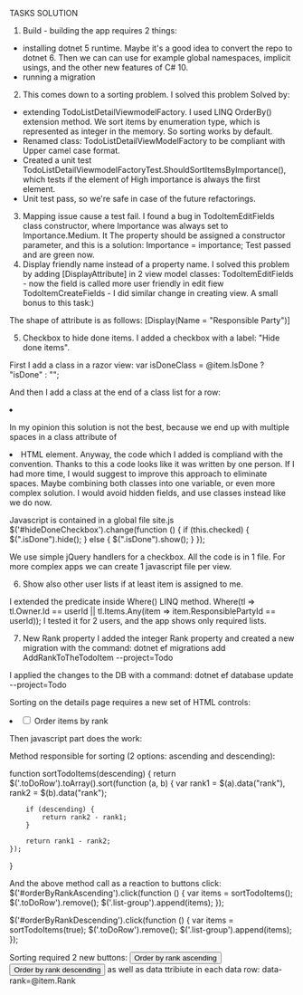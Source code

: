 TASKS SOLUTION

1. Build - building the app requires 2 things:
- installing dotnet 5 runtime. Maybe it's a good idea to convert the repo to dotnet 6. Then we can can use for example 
global namespaces, implicit usings, and the other new features of C# 10. 
- running a migration
2. This comes down to a sorting problem. I solved this problem Solved by:
- extending TodoListDetailViewmodelFactory. I used LINQ 
OrderBy() extension method. We sort items by enumeration type, which is represented as integer in the memory. So sorting works by default.
- Renamed class: TodoListDetailViewModelFactory to be compliant with Upper camel case format.
- Created a unit test TodoListDetailViewmodelFactoryTest.ShouldSortItemsByImportance(), which tests if the element of High importance is always the first element.
- Unit test pass, so we're safe in case of the future refactorings.
3. Mapping issue cause a test fail.
I found a bug in TodoItemEditFields class constructor, where Importance was always set to Importance.Medium.
It The property should be assigned a constructor parameter, and this is a solution: Importance = importance; Test passed and are green now.
4. Display friendly name instead of a property name.
I solved this problem by adding [DisplayAttribute] in 2 view model classes:
TodoItemEditFields - now the field is called more user friendly in edit fiew
TodoItemCreateFields - I did similar change in creating view. A small bonus to this task:)

The shape of attribute is as follows:
[Display(Name = "Responsible Party")]

5. Checkbox to hide done items. 
I added a checkbox with a label: "Hide done items".

First I add a class in a razor view:
var isDoneClass = @item.IsDone ? "isDone" : "";

And then I add a class at the end of a class list for a row:
<li class="list-group-item @contextualClass @isDoneClass">

In my opinion this solution is not the best, because we end up with multiple spaces in a class attribute of <li> HTML element.
Anyway, the code which I added is compliand with the convention. Thanks to this a code looks like it was written by one person.
If I had more time, I would suggest to improve this approach to eliminate spaces. Maybe combining both classes into one variable,
or even more complex solution. I would avoid hidden fields, and use classes instead like we do now.

Javascript is contained in a global file site.js
$('#hideDoneCheckbox').change(function () {
    if (this.checked) {
        $(".isDone").hide();
    } else {
        $(".isDone").show();
    }
});

We use simple jQuery handlers for a checkbox. All the code is in 1 file. 
For more complex apps we can create 1 javascript file per view.

6. Show also other user lists if at least item is assigned to me.

I extended the predicate inside Where() LINQ method.
Where(tl => tl.Owner.Id == userId || tl.Items.Any(item => item.ResponsiblePartyId == userId));
I tested it for 2 users, and the app shows only required lists.

7. New Rank property
I added the integer Rank property and created a new migration with the command:
dotnet ef migrations add AddRankToTheTodoItem --project=Todo

I applied the changes to the DB with a command:
dotnet ef database update --project=Todo

Sorting on the details page requires a new set of HTML controls:
<li class="list-group-item">
	<input id="orderByRankCheckbox" type="checkbox" name="orderByRankCheckbox">
	<label for="orderByRankCheckbox">Order items by rank</label><br>
</li>

Then javascript part does the work:

Method responsible for sorting (2 options: ascending and descending):

function sortTodoItems(descending) {
    return $('.toDoRow').toArray().sort(function (a, b) {
        var rank1 = $(a).data("rank"),
            rank2 = $(b).data("rank");

        if (descending) {
            return rank2 - rank1;
        }

        return rank1 - rank2;
    });
}

And the above method call as a reaction to buttons click:
$('#orderByRankAscending').click(function () {
    var items = sortTodoItems();
    $('.toDoRow').remove();
    $('.list-group').append(items);
});

$('#orderByRankDescending').click(function () {
    var items = sortTodoItems(true);
    $('.toDoRow').remove();
    $('.list-group').append(items);
});

Sorting required 2 new buttons:
<button id="orderByRankAscending">Order by rank ascending</button>
<button id="orderByRankDescending">Order by rank descending</button>
as well as data ttribiute in each data row: data-rank=@item.Rank

